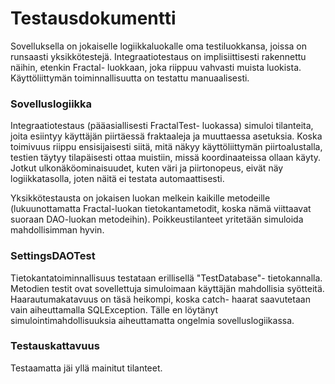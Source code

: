 # Testausdokumentti
Sovelluksella on jokaiselle logiikkaluokalle oma testiluokkansa, joissa on runsaasti yksikkötestejä. Integraatiotestaus on implisiittisesti rakennettu näihin, etenkin Fractal- luokkaan, joka riippuu vahvasti muista luokista. Käyttöliittymän toiminnallisuutta on testattu manuaalisesti.

### Sovelluslogiikka
Integraatiotestaus (pääasiallisesti FractalTest- luokassa) simuloi tilanteita, joita esiintyy käyttäjän piirtäessä fraktaaleja ja muuttaessa asetuksia. Koska toimivuus riippu ensisijaisesti siitä, mitä näkyy käyttöliittymän piirtoalustalla, testien täytyy tilapäisesti ottaa muistiin, missä koordinaateissa ollaan käyty. Jotkut ulkonäköominaisuudet, kuten väri ja piirtonopeus, eivät näy logiikkatasolla, joten näitä ei testata automaattisesti.

Yksikkötestausta on jokaisen luokan melkein kaikille metodeille (lukuunottamatta Fractal-luokan tietokantametodit, koska nämä viittaavat suoraan DAO-luokan metodeihin). Poikkeustilanteet yritetään simuloida mahdollisimman hyvin.

### SettingsDAOTest
Tietokantatoiminnallisuus testataan erillisellä "TestDatabase"- tietokannalla. Metodien testit ovat sovellettuja simuloimaan käyttäjän mahdollisia syötteitä. Haarautumakatavuus on täsä heikompi, koska catch- haarat saavutetaan vain aiheuttamalla SQLException. Tälle en löytänyt simulointimahdollisuuksia aiheuttamatta ongelmia sovelluslogiikassa.

### Testauskattavuus
Testaamatta jäi yllä mainitut tilanteet.

